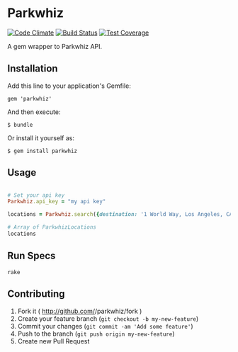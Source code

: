 # Parkwhiz

[![Code Climate](https://codeclimate.com/github/austinrfnd/parkwhiz.png)](https://codeclimate.com/github/austinrfnd/parkwhiz)
[![Build Status](https://travis-ci.org/austinrfnd/parkwhiz.svg?branch=master)](https://travis-ci.org/austinrfnd/parkwhiz)
[![Test Coverage](https://codeclimate.com/github/austinrfnd/parkwhiz/coverage.png)](https://codeclimate.com/github/austinrfnd/parkwhiz)

A gem wrapper to Parkwhiz API.

## Installation

Add this line to your application's Gemfile:

    gem 'parkwhiz'

And then execute:

    $ bundle

Or install it yourself as:

    $ gem install parkwhiz

## Usage

```ruby

# Set your api key
Parkwhiz.api_key = "my api key"

locations = Parkwhiz.search({destination: '1 World Way, Los Angeles, CA 90045'})

# Array of ParkwhizLocations
locations
```
## Run Specs

```
rake
```

## Contributing

1. Fork it ( http://github.com/<my-github-username>/parkwhiz/fork )
2. Create your feature branch (`git checkout -b my-new-feature`)
3. Commit your changes (`git commit -am 'Add some feature'`)
4. Push to the branch (`git push origin my-new-feature`)
5. Create new Pull Request
